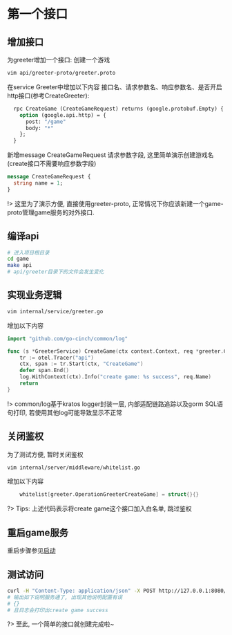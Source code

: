 # 第一个接口


## 增加接口

为greeter增加一个接口: 创建一个游戏
```bash
vim api/greeter-proto/greeter.proto
```

在service Greeter中增加以下内容
接口名、请求参数名、响应参数名、是否开启http接口(参考CreateGreeter): 
```protobuf
  rpc CreateGame (CreateGameRequest) returns (google.protobuf.Empty) {
    option (google.api.http) = {
      post: "/game"
      body: "*"
    };
  }
```

新增message CreateGameRequest
请求参数字段, 这里简单演示创建游戏名(create接口不需要响应参数字段)
```protobuf
message CreateGameRequest {
  string name = 1;
}
```

!> 这里为了演示方便, 直接使用greeter-proto, 正常情况下你应该新建一个game-proto管理game服务的对外接口.

## 编译api

```bash
# 进入项目根目录
cd game
make api
# api/greeter目录下的文件会发生变化
```

## 实现业务逻辑

```bash
vim internal/service/greeter.go
```

增加以下内容
```go
import "github.com/go-cinch/common/log"

func (s *GreeterService) CreateGame(ctx context.Context, req *greeter.CreateGameRequest) (rp *emptypb.Empty, err error) {
	tr := otel.Tracer("api")
	ctx, span := tr.Start(ctx, "CreateGame")
	defer span.End()
	log.WithContext(ctx).Info("create game: %s success", req.Name)
	return
}
```

!> common/log基于kratos logger封装一层, 内部适配链路追踪以及gorm SQL语句打印, 若使用其他log可能导致显示不正常

## 关闭鉴权

为了测试方便, 暂时关闭鉴权
```bash
vim internal/server/middleware/whitelist.go
```

增加以下内容
```go
	whitelist[greeter.OperationGreeterCreateGame] = struct{}{}
```

?> Tips: 上述代码表示将create game这个接口加入白名单, 跳过鉴权


## 重启game服务

重启步骤参见[启动](/started/0.init?id=%e5%90%af%e5%8a%a8)


## 测试访问

```bash
curl -H "Content-Type: application/json" -X POST http://127.0.0.1:8080/game
# 输出如下说明服务通了, 出现其他说明配置有误
# {}
# 且日志会打印出create game success
```

?> 至此, 一个简单的接口就创建完成啦~
